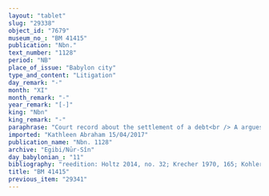 ```yaml
---
layout: "tablet"
slug: "29338"
object_id: "7679"
museum_no_: "BM 41415"
publication: "Nbn."
text_number: "1128"
period: "NB"
place_of_issue: "Babylon city"
type_and_content: "Litigation"
day_remark: "-"
month: "XI"
month_remark: "-"
year_remark: "[-]"
king: "Nbn"
king_remark: "-"
paraphrase: "Court record about the settlement of a debt<br /> A argues his case (dibbu dabābu) against (itti) B before the E= sartennu and the judges of Nabonidus. C, B&#39;s father owed a debt of 2/3 minas and 4 shekels of silver to A&#39;s faher and a house belonging to C was pledged as collateral for the loan. The plaintiff presents the debtnote (u&#39;iltu) to the judges and the sartennu and reads (&scaron;as&ucirc;) it to (ina mahar) them. The judges and the sartennu demand (erē&scaron;u) from B to show written proof (riksu idātu) that the debt has already been paid (&scaron;a eṭēru), which he is unable to bring (abālu) After deliberation (malāku, Gt), the sartennu and the judges award (pāni dagālu &Scaron;) several parcels of B&#39;s land, amounting to a total of 2 reeds 2 cubits 8 fingerlengthsmeasuringto A. They also write a tablet (&scaron;aṭāru) including the precise dimensions of the parcel, to ensure the permancnee (ana la en&ecirc;) of the land transfer,&nbsp; seal it (ebēru) with their seals (kunukku), and hand it over to A.Names of the sartennu and 7 judges; and two scribes: Nergal-bān&ucirc;nu//Rab-ban&ecirc; and Nab&ucirc;-ahhē-iddin//Egibi.<br /> &nbsp;<br /> <strong>A</strong> = Nab&ucirc;-gāmi/Nab&ucirc;-ahhē-buliṭ//Miṣirāya (plaintiff); <strong>B</strong> = Mu&scaron;ēzib-Bēl/Nādin//Rab-ban&ecirc; (defendant); <strong>C</strong> = Nādin/Nab&ucirc;-nādin-&scaron;umi//Rab-ban&ecirc;, father of B; <strong>D</strong> = Nādin; <strong>E</strong>= S&icirc;n-erība (without affiliation), <em>sartennu</em>"
imported: "Kathleen Abraham 15/04/2017"
publication_name: "Nbn. 1128"
archive: "Egibi/Nūr-Sîn"
day_babylonian_: "11"
bibliography: "reedition: Holtz 2014, no. 32; Krecher 1970, 165; Kohler and Peiser, BRL 2 (1891 70ff.; Petschow 1956 (NBPf.), 178; Koschaker 1911, 261; Meissner and Tallqvist, WZKM 4 (1890), 121f."
title: "BM 41415"
previous_item: "29341"
---
```

